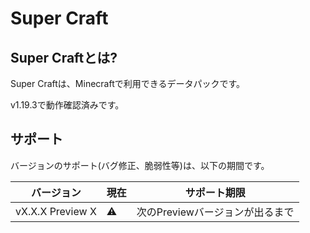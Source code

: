 
# Super Craft

## Super Craftとは?

Super Craftは、Minecraftで利用できるデータパックです。


v1.19.3で動作確認済みです。


## サポート

バージョンのサポート(バグ修正、脆弱性等)は、以下の期間です。

| バージョン | 現在 | サポート期限 | 
| ---------- | ----------- | -------------------------------- |
| vX.X.X Preview X | :warning: | 次のPreviewバージョンが出るまで |